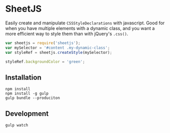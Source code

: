 # SheetJS

Easily create and manipulate `CSSStyleDeclarations` with javascript.  Good for when you have multiple elements with a dynamic class, and you want a more efficient way to style them than with jQuery's `.css()`.

```javascript
var sheetjs = require('sheetjs');
var mySelector = '#content .my-dynamic-class';
var styleRef = sheetjs.createStyle(mySelector);

styleRef.backgroundColor = 'green';

```

## Installation

```
npm install
npm install -g gulp
gulp bundle --produciton

```

## Development

```
gulp watch

```